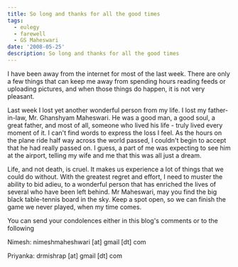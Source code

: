 ```yaml
---
title: So long and thanks for all the good times
tags:
  - eulegy
  - farewell
  - GS Maheswari
date: '2008-05-25'
description: So long and thanks for all the good times
---
```


I have been away from the internet for most of the last week. There are only a few things that can keep me away from spending hours reading feeds or uploading pictures, and when those things do happen, it is not very pleasant.

Last week I lost yet another wonderful person from my life. I lost my father-in-law, Mr. Ghanshyam Maheswari. He was a good man, a good soul, a great father, and most of all, someone who lived his life - truly lived every moment of it. I can't find words to express the loss I feel. As the hours on the plane ride half way across the world passed, I couldn't begin to accept that he had really passed on. I guess, a part of me was expecting to see him at the airport, telling my wife and me that this was all just a dream.

Life, and not death, is cruel. It makes us experience a lot of things that we could do without. With the greatest regret and effort, I need to muster the ability to bid adieu, to a wonderful person that has enriched the lives of several who have been left behind. Mr Maheswari, may you find the big black table-tennis board in the sky. Keep a spot open, so we can finish the game we never played, when my time comes.

You can send your condolences either in this blog's comments or to the following

Nimesh: nimeshmaheshwari \[at\] gmail \[dt\] com

Priyanka: drmishrap \[at\] gmail \[dt\] com